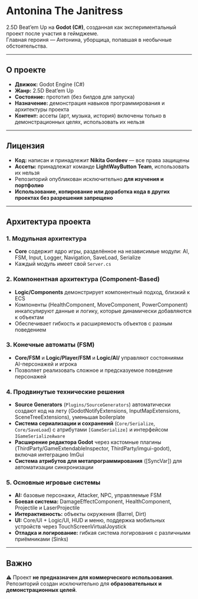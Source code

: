 # Antonina The Janitress

2.5D Beat’em Up на **Godot (C#)**, созданная как экспериментальный проект после участия в геймджеме.  
Главная героиня — Антонина, уборщица, попавшая в необычные обстоятельства.  

---

## О проекте
- **Движок:** Godot Engine (C#)  
- **Жанр:** 2.5D Beat’em Up  
- **Состояние:** прототип (без билдов для запуска)  
- **Назначение:** демонстрация навыков программирования и архитектуры проекта  
- **Контент:** ассеты (арт, музыка, история) включены только в демонстрационных целях, использовать их нельзя  

---

## Лицензия
- **Код:** написан и принадлежит **Nikita Gordeev** — все права защищены  
- **Ассеты:** принадлежат команде **LightWayButton Team**, использовать их нельзя  
- Репозиторий опубликован исключительно **для изучения и портфолио**  
- **Использование, копирование или доработка кода в других проектах без разрешения запрещено**  

---

## Архитектура проекта

### 1. Модульная архитектура
- **Core** содержит ядро игры, разделённое на независимые модули: AI, FSM, Input, Logger, Navigation, SaveLoad, Serialize  
- Каждый модуль имеет свой `Server.cs`

### 2. Компонентная архитектура (Component-Based)
- **Logic/Components** демонстрирует компонентный подход, близкий к ECS  
- Компоненты (HealthComponent, MoveComponent, PowerComponent) инкапсулируют данные и логику, которые динамически добавляются к объектам  
- Обеспечивает гибкость и расширяемость объектов с разным поведением  

### 3. Конечные автоматы (FSM)
- **Core/FSM** и **Logic/Player/FSM** и **Logic/AI/** управляют состояниями AI-персонажей и игрока  
- Позволяет реализовать сложное и предсказуемое поведение персонажей  

### 4. Продвинутые технические решения
- **Source Generators** (`Plugins/SourceGenerators`) автоматически создают код на лету (GodotNotifyExtensions, InputMapExtensions, SceneTreeExtensions), уменьшая boilerplate  
- **Система сериализации и сохранений** (`Core/Serialize`, `Core/SaveLoad`) с атрибутами `[GameSerialize]` и интерфейсом `IGameSerializeAware`  
- **Расширение редактора Godot** через кастомные плагины (ThirdParty/GameExtendableInspector, ThirdParty/imgui-godot), включая интеграцию ImGui  
- **Система атрибутов для метапрограммирования** ([SyncVar]) для автоматизации синхронизации 

### 5. Основные игровые системы
- **AI:** базовые персонажи, Attacker, NPC, управляемые FSM  
- **Боевая система:** DamageEffectComponent, HealthComponent, Projectile и LaserProjectile  
- **Интерактивность:** объекты окружения (Barrel, Dirt)  
- **UI:** Core/UI + Logic/UI, HUD и меню, поддержка мобильных устройств через TouchScreenVirtualJoystick  
- **Отладка и логирование:** гибкая система логирования с различными приёмниками (Sinks)  

---

## Важно
⚠️ Проект **не предназначен для коммерческого использования**.  
Репозиторий создан исключительно для **образовательных и демонстрационных целей**.  
